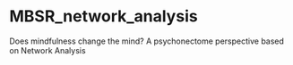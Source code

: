 # MBSR_network_analysis
Does mindfulness change the mind? A psychonectome perspective based on Network Analysis
